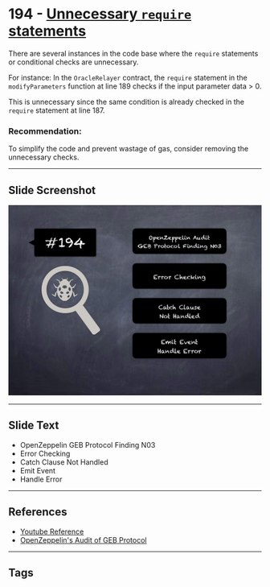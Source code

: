 
# 194 - [Unnecessary `require` statements](./Unnecessary%20`require`%20statements.md)

There are several instances in the code base where the `require` statements or conditional checks are unnecessary. 

For instance: In the `OracleRelayer` contract, the `require` statement in the `modifyParameters` function at line 189 checks if the input parameter data > 0. 

This is unnecessary since the same condition is already checked in the `require` statement at line 187.

### Recommendation:
To simplify the code and prevent wastage of gas, consider removing the unnecessary checks.
___
## Slide Screenshot
![194.png](../../images/8.%20Audit%20Findings%20201/194.png)
___
## Slide Text
- OpenZeppelin GEB Protocol Finding N03
- Error Checking
- Catch Clause Not Handled
- Emit Event
- Handle Error
___
## References
- [Youtube Reference](https://youtu.be/0J7KI4WGd0Q?t=753)
- [OpenZeppelin's Audit of GEB Protocol](https://blog.openzeppelin.com/geb-protocol-audit/)
___
## Tags
